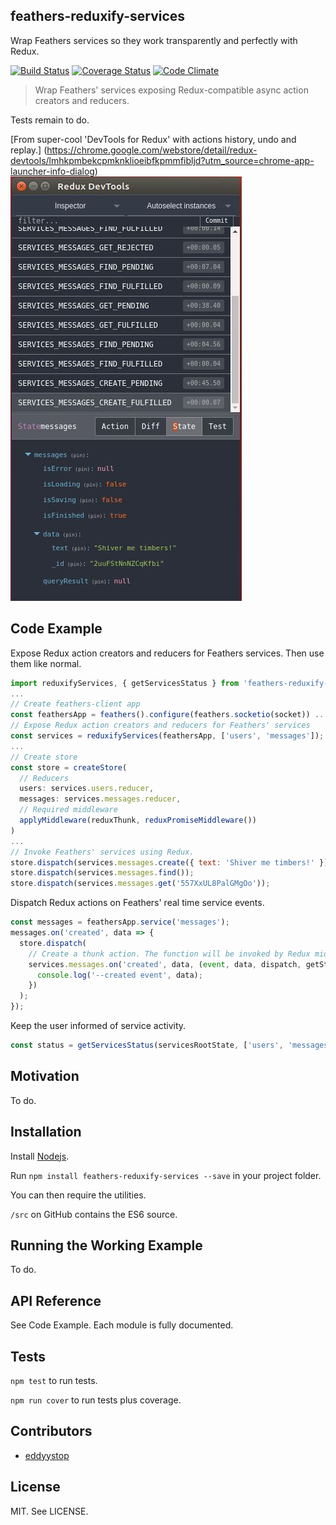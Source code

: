## feathers-reduxify-services

Wrap Feathers services so they work transparently and perfectly with Redux.

[![Build Status](https://travis-ci.org/eddyystop/feathers-reduxify-services.svg?branch=master)](https://travis-ci.org/eddyystop/feathers-reduxify-services)
[![Coverage Status](https://coveralls.io/repos/github/eddyystop/feathers-reduxify-services/badge.svg?branch=master)](https://coveralls.io/github/eddyystop/feathers-reduxify-services?branch=master)
[![Code Climate](https://codeclimate.com/github/eddyystop/feathers-reduxify-services.png)](https://codeclimate.com/github/eddyystop/feathers-reduxify-services)

> Wrap Feathers' services exposing Redux-compatible async action creators and reducers.

Tests remain to do.

[From super-cool 'DevTools for Redux' with actions history, undo and replay.]
(https://chrome.google.com/webstore/detail/redux-devtools/lmhkpmbekcpmknklioeibfkpmmfibljd?utm_source=chrome-app-launcher-info-dialog)
![](./docs/screen-shot.jpg)

## Code Example

Expose Redux action creators and reducers for Feathers services. Then use them like normal.

```javascript
import reduxifyServices, { getServicesStatus } from 'feathers-reduxify-services';
...
// Create feathers-client app
const feathersApp = feathers().configure(feathers.socketio(socket)) ...
// Expose Redux action creators and reducers for Feathers' services
const services = reduxifyServices(feathersApp, ['users', 'messages']);
...
// Create store
const store = createStore(
  // Reducers
  users: services.users.reducer,
  messages: services.messages.reducer,
  // Required middleware
  applyMiddleware(reduxThunk, reduxPromiseMiddleware())
)
...
// Invoke Feathers' services using Redux.
store.dispatch(services.messages.create({ text: 'Shiver me timbers!' }));
store.dispatch(services.messages.find());
store.dispatch(services.messages.get('557XxUL8PalGMgOo'));
```

Dispatch Redux actions on Feathers' real time service events.

```javascript
const messages = feathersApp.service('messages');
messages.on('created', data => {
  store.dispatch(
    // Create a thunk action. The function will be invoked by Redux middleware.
    services.messages.on('created', data, (event, data, dispatch, getState) => {
      console.log('--created event', data);
    })
  );
});
```

Keep the user informed of service activity.

```javascript
const status = getServicesStatus(servicesRootState, ['users', 'messages']).message;
```

## Motivation

To do.

## Installation

Install [Nodejs](https://nodejs.org/en/).

Run `npm install feathers-reduxify-services --save` in your project folder.

You can then require the utilities.

`/src` on GitHub contains the ES6 source.

## Running the Working Example

To do.

## API Reference

See Code Example.
Each module is fully documented.

## Tests

`npm test` to run tests.

`npm run cover` to run tests plus coverage.

## Contributors

- [eddyystop](https://github.com/eddyystop)

## License

MIT. See LICENSE.